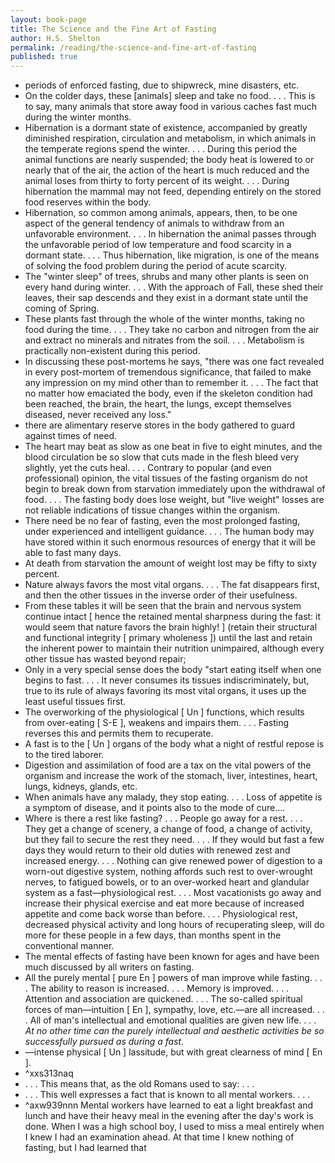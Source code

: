 ```yaml
---
layout: book-page
title: The Science and the Fine Art of Fasting
author: H.S. Shelton
permalink: /reading/the-science-and-fine-art-of-fasting
published: true
---
```


- periods of enforced fasting, due to shipwreck, mine disasters, etc.
- On the colder days, these [animals] sleep and take no food. . . . This is to say, many animals that store away food in various caches fast much during the winter months.
- Hibernation is a dormant state of existence, accompanied by greatly diminished respiration, circulation and metabolism, in which animals in the temperate regions spend the winter. . . . During this period the animal functions are nearly suspended; the body heat is lowered to or nearly that of the air, the action of the heart is much reduced and the animal loses from thirty to forty percent of its weight. . . . During hibernation the mammal may not feed, depending entirely on the stored food reserves within the body.
- Hibernation, so common among animals, appears, then, to be one aspect of the general tendency of animals to withdraw from an unfavorable environment. . . . In hibernation the animal passes through the unfavorable period of low temperature and food scarcity in a dormant state. . . . Thus hibernation, like migration, is one of the means of solving the food problem during the period of acute scarcity.
- The "winter sleep" of trees, shrubs and many other plants is seen on every hand during winter. . . . With the approach of Fall, these shed their leaves, their sap descends and they exist in a dormant state until the coming of Spring.
- These plants fast through the whole of the winter months, taking no food during the time. . . . They take no carbon and nitrogen from the air and extract no minerals and nitrates from the soil. . . . Metabolism is practically non-existent during this period.
- In discussing these post-mortems he says, "there was one fact revealed in every post-mortem of tremendous significance, that failed to make any impression on my mind other than to remember it. . . . The fact that no matter how emaciated the body, even if the skeleton condition had been reached, the brain, the heart, the lungs, except themselves diseased, never received any loss."
- there are alimentary reserve stores in the body gathered to guard against times of need.
- The heart may beat as slow as one beat in five to eight minutes, and the blood circulation be so slow that cuts made in the flesh bleed very slightly, yet the cuts heal. . . . Contrary to popular (and even professional) opinion, the vital tissues of the fasting organism do not begin to break down from starvation immediately upon the withdrawal of food. . . . The fasting body does lose weight, but "live weight" losses are not reliable indications of tissue changes within the organism.
- There need be no fear of fasting, even the most prolonged fasting, under experienced and intelligent guidance. . . . The human body may have stored within it such enormous resources of energy that it will be able to fast many days.
- At death from starvation the amount of weight lost may be fifty to sixty percent.
- Nature always favors the most vital organs. . . . The fat disappears first, and then the other tissues in the inverse order of their usefulness.
- From these tables it will be seen that the brain and nervous system continue intact [ hence the retained mental sharpness during the fast: it would seem that nature favors the brain highly! ] (retain their structural and functional integrity [ primary wholeness ]) until the last and retain the inherent power to maintain their nutrition unimpaired, although every other tissue has wasted beyond repair;
- Only in a very special sense does the body "start eating itself when one begins to fast. . . . It never consumes its tissues indiscriminately, but, true to its rule of always favoring its most vital organs, it uses up the least useful tissues first.
- The overworking of the physiological [ Un ] functions, which results from over-eating [ S-E ], weakens and impairs them. . . . Fasting reverses this and permits them to recuperate.
- A fast is to the [ Un ] organs of the body what a night of restful repose is to the tired laborer.
- Digestion and assimilation of food are a tax on the vital powers of the organism and increase the work of the stomach, liver, intestines, heart, lungs, kidneys, glands, etc.
- When animals have any malady, they stop eating. . . . Loss of appetite is a symptom of disease, and it points also to the mode of cure....
- Where is there a rest like fasting? . . . People go away for a rest. . . . They get a change of scenery, a change of food, a change of activity, but they fail to secure the rest they need. . . . If they would but fast a few days they would return to their old duties with renewed zest and increased energy. . . . Nothing can give renewed power of digestion to a worn-out digestive system, nothing affords such rest to over-wrought nerves, to fatigued bowels, or to an over-worked heart and glandular system as a fast—physiological rest. . . . Most vacationists go away and increase their physical exercise and eat more because of increased appetite and come back worse than before. . . . Physiological rest, decreased physical activity and long hours of recuperating sleep, will do more for these people in a few days, than months spent in the conventional manner.
- The mental effects of fasting have been known for ages and have been much discussed by all writers on fasting.
- All the purely mental [ pure En ] powers of man improve while fasting. . . . The ability to reason is increased. . . . Memory is improved. . . . Attention and association are quickened. . . . The so-called spiritual forces of man—intuition [ En ], sympathy, love, etc.—are all increased. . . . All of man's intellectual and emotional qualities are given new life. . . . *At no other time can the purely intellectual and aesthetic activities be so successfully pursued as during a fast.*
- —intense physical [ Un ] lassitude, but with great clearness of mind [ En ].
- ^xxs313naq
- . . . This means that, as the old Romans used to say: . . .
- . . . This well expresses a fact that is known to all mental workers. . . .
- ^axw939nnn Mental workers have learned to eat a light breakfast and lunch and have their heavy meal in the evening after the day's work is done. When I was a high school boy, I used to miss a meal entirely when I knew I had an examination ahead.  At that time I knew nothing of fasting, but I had learned that
